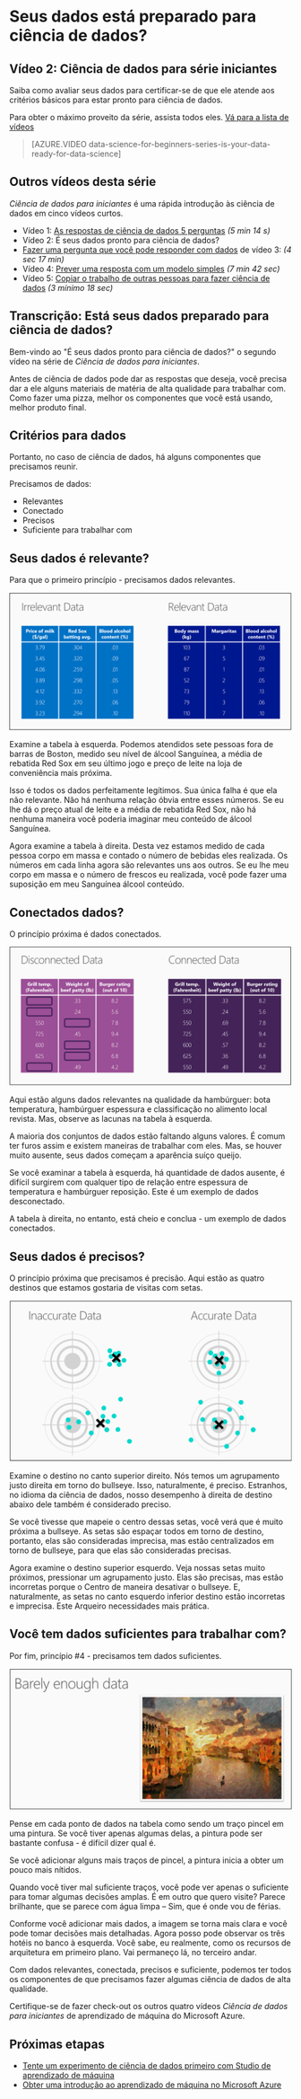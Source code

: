 <properties
   pageTitle="Seus dados está preparado para ciência de dados? Avaliação de dados | Microsoft Azure"
   description="Aprenda os 4 critérios para dados esteja pronto para ciência de dados. Ciência de dados para iniciantes M2 tem concretos exemplos para ajudá-lo com avaliação de dados básico."
   keywords="dados relevantes, avaliar dados, preparar dados, critérios de dados, dados prontos"
   services="machine-learning"
   documentationCenter="na"
   authors="cjgronlund"
   manager="jhubbard"
   editor="cjgronlund"/>

<tags
   ms.service="machine-learning"
   ms.devlang="na"
   ms.topic="article"
   ms.tgt_pltfrm="na"
   ms.workload="na"
   ms.date="10/20/2016"
   ms.author="cgronlun;garye"/>


# <a name="is-your-data-ready-for-data-science"></a>Seus dados está preparado para ciência de dados?

## <a name="video-2-data-science-for-beginners-series"></a>Vídeo 2: Ciência de dados para série iniciantes

Saiba como avaliar seus dados para certificar-se de que ele atende aos critérios básicos para estar pronto para ciência de dados.

Para obter o máximo proveito da série, assista todos eles. [Vá para a lista de vídeos](#other-videos-in-this-series)

> [AZURE.VIDEO data-science-for-beginners-series-is-your-data-ready-for-data-science]

## <a name="other-videos-in-this-series"></a>Outros vídeos desta série

*Ciência de dados para iniciantes* é uma rápida introdução às ciência de dados em cinco vídeos curtos.

  * Vídeo 1: [As respostas de ciência de dados 5 perguntas](machine-learning-data-science-for-beginners-the-5-questions-data-science-answers.md) *(5 min 14 s)*
  * Vídeo 2: É seus dados pronto para ciência de dados?
  * [Fazer uma pergunta que você pode responder com dados](machine-learning-data-science-for-beginners-ask-a-question-you-can-answer-with-data.md) de vídeo 3: *(4 sec 17 min)*
  * Vídeo 4: [Prever uma resposta com um modelo simples](machine-learning-data-science-for-beginners-predict-an-answer-with-a-simple-model.md) *(7 min 42 sec)*
  * Vídeo 5: [Copiar o trabalho de outras pessoas para fazer ciência de dados](machine-learning-data-science-for-beginners-copy-other-peoples-work-to-do-data-science.md) *(3 mínimo 18 sec)*

## <a name="transcript-is-your-data-ready-for-data-science"></a>Transcrição: Está seus dados preparado para ciência de dados?

Bem-vindo ao "É seus dados pronto para ciência de dados?" o segundo vídeo na série de *Ciência de dados para iniciantes*.  

Antes de ciência de dados pode dar as respostas que deseja, você precisa dar a ele alguns materiais de matéria de alta qualidade para trabalhar com. Como fazer uma pizza, melhor os componentes que você está usando, melhor produto final.

## <a name="criteria-for-data"></a>Critérios para dados

Portanto, no caso de ciência de dados, há alguns componentes que precisamos reunir.

Precisamos de dados:

  * Relevantes
  * Conectado
  * Precisos
  * Suficiente para trabalhar com

## <a name="is-your-data-relevant"></a>Seus dados é relevante?

Para que o primeiro princípio - precisamos dados relevantes.

![Dados relevantes versus dados sem importância - avaliar dados](./media/machine-learning-data-science-for-beginners-is-your-data-ready-for-data-science/machine-learning-data-science-relevant-and-irrelevant-data.png)

Examine a tabela à esquerda. Podemos atendidos sete pessoas fora de barras de Boston, medido seu nível de álcool Sanguínea, a média de rebatida Red Sox em seu último jogo e preço de leite na loja de conveniência mais próxima.

Isso é todos os dados perfeitamente legítimos. Sua única falha é que ela não relevante. Não há nenhuma relação óbvia entre esses números. Se eu lhe dá o preço atual de leite e a média de rebatida Red Sox, não há nenhuma maneira você poderia imaginar meu conteúdo de álcool Sanguínea.

Agora examine a tabela à direita. Desta vez estamos medido de cada pessoa corpo em massa e contado o número de bebidas eles realizada.  Os números em cada linha agora são relevantes uns aos outros. Se eu lhe meu corpo em massa e o número de frescos eu realizada, você pode fazer uma suposição em meu Sanguínea álcool conteúdo.

## <a name="do-you-have-connected-data"></a>Conectados dados?

O princípio próxima é dados conectados.

![Dados versus dados desconectado - critérios de dados, dados prontos conectados](./media/machine-learning-data-science-for-beginners-is-your-data-ready-for-data-science/machine-learning-data-science-connected-vs-disconnected-data.png)

Aqui estão alguns dados relevantes na qualidade da hambúrguer: bota temperatura, hambúrguer espessura e classificação no alimento local revista. Mas, observe as lacunas na tabela à esquerda.

A maioria dos conjuntos de dados estão faltando alguns valores. É comum ter furos assim e existem maneiras de trabalhar com eles. Mas, se houver muito ausente, seus dados começam a aparência suíço queijo.

Se você examinar a tabela à esquerda, há quantidade de dados ausente, é difícil surgirem com qualquer tipo de relação entre espessura de temperatura e hambúrguer reposição. Este é um exemplo de dados desconectado.

A tabela à direita, no entanto, está cheio e conclua - um exemplo de dados conectados.

## <a name="is-your-data-accurate"></a>Seus dados é precisos?

O princípio próxima que precisamos é precisão. Aqui estão as quatro destinos que estamos gostaria de visitas com setas.

![Dados precisos versus dados incorretos - critérios de dados](./media/machine-learning-data-science-for-beginners-is-your-data-ready-for-data-science/machine-learning-data-science-inaccurate-vs-accurate-data.png)

Examine o destino no canto superior direito. Nós temos um agrupamento justo direita em torno do bullseye. Isso, naturalmente, é preciso. Estranhos, no idioma da ciência de dados, nosso desempenho à direita de destino abaixo dele também é considerado preciso.

Se você tivesse que mapeie o centro dessas setas, você verá que é muito próxima a bullseye. As setas são espaçar todos em torno de destino, portanto, elas são consideradas imprecisa, mas estão centralizados em torno de bullseye, para que elas são consideradas precisas.

Agora examine o destino superior esquerdo. Veja nossas setas muito próximos, pressionar um agrupamento justo. Elas são precisas, mas estão incorretas porque o Centro de maneira desativar o bullseye. E, naturalmente, as setas no canto esquerdo inferior destino estão incorretas e imprecisa. Este Arqueiro necessidades mais prática.

## <a name="do-you-have-enough-data-to-work-with"></a>Você tem dados suficientes para trabalhar com?

Por fim, princípio #4 - precisamos tem dados suficientes.

![Você tem dados suficientes para análise? Avaliação de dados](./media/machine-learning-data-science-for-beginners-is-your-data-ready-for-data-science/machine-learning-data-science-barely-enough-data.png)

Pense em cada ponto de dados na tabela como sendo um traço pincel em uma pintura. Se você tiver apenas algumas delas, a pintura pode ser bastante confusa - é difícil dizer qual é.

Se você adicionar alguns mais traços de pincel, a pintura inicia a obter um pouco mais nítidos.

Quando você tiver mal suficiente traços, você pode ver apenas o suficiente para tomar algumas decisões amplas. É em outro que quero visite? Parece brilhante, que se parece com água limpa – Sim, que é onde vou de férias.

Conforme você adicionar mais dados, a imagem se torna mais clara e você pode tomar decisões mais detalhadas. Agora posso pode observar os três hotéis no banco à esquerda. Você sabe, eu realmente, como os recursos de arquitetura em primeiro plano. Vai permaneço lá, no terceiro andar.

Com dados relevantes, conectada, precisos e suficiente, podemos ter todos os componentes de que precisamos fazer algumas ciência de dados de alta qualidade.

Certifique-se de fazer check-out os outros quatro vídeos *Ciência de dados para iniciantes* de aprendizado de máquina do Microsoft Azure.




## <a name="next-steps"></a>Próximas etapas

  * [Tente um experimento de ciência de dados primeiro com Studio de aprendizado de máquina](machine-learning-create-experiment.md)
  * [Obter uma introdução ao aprendizado de máquina no Microsoft Azure](machine-learning-what-is-machine-learning.md)
